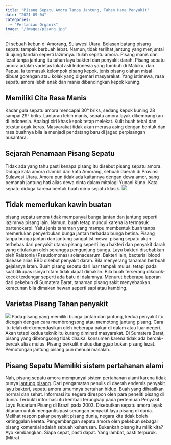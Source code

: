 ```yaml
---
title: "Pisang Sepatu Amora Tanpa Jantung, Tahan Hama Penyakit"
date: "2021-09-04"
categories: 
  - "Pertanian Organik"
image: "/images/pisang.jpg"
---
```


Di sebuah kebun di Amorang, Sulawesi Utara. Belasan batang pisang sepatu tampak berbuah lebat. Namun, tidak terlihat jantung yang menjuntai di ujung tandan seperti lazimnya. Itulah sepatu amora. Pisang manis dan lezat tanpa jantung itu tahan layu bakteri dan penyakit darah. Pisang sepatu amora adalah varietas lokal asli Indonesia yang tumbuh di Maluku, dan Papua. Ia termasuk kelompok pisang kepok, jenis pisang olahan misal dibuat gorengan atau kolak yang digemari masyarakat. Yang istimewa, rasa sepatu amora lebih enak dan manis dibandingkan kepok kuning.

## Memiliki Cita Rasa Manis

Kadar gula sepatu amora mencapai 30° briks, sedang kepok kuning 28 sampai 29° briks. Lantaran lebih manis, sepatu amora layak dikembangkan di Indonesia. Apalagi ciri khas kepok tetap melekat. Kulit buah tebal dan tekstur agak keras. Masyarakat tidak akan merasa asing dengan bentuk dan rasa buahnya bila ia menjadi pendatang baru di jagad perpisangan nusantara.

## Sejarah Penamaan Pisang Sepatu

Tidak ada yang tahu pasti kenapa pisang itu disebut pisang sepatu amora. Diduga kata amora diambil dari kata Amorang, sebuah daerah di Provinsi Sulawesi Utara. Amora pun tidak ada kaitannya dengan dewa amor, sang pemanah jantung hati alias dewa cinta dalam mitologi Yunani Kuno. Kata sepatu diduga karena bentuk buah mirip sepatu klasik. ![](/images/12.jpg)

## Tidak memerlukan kawin buatan

pisang sepatu amora tidak mempunyai bunga jantan dan jantung seperti lazimnya pisang lain. Namun, buah tetap muncul karena ia termasuk partenokarpi. Yaitu jenis tanaman yang mampu membentuk buah tanpa memerlukan penyerbukan bunga jantan terhadap bunga betina. Pisang tanpa bunga jantan dan jantung sangat istimewa. pisang sepatu akan terbebas dari penyakit utama pisang seperti layu bakteri dan penyakit darah yang ditularkan oleh serangga pengunjung bunga. Layu bakteri disebabkan oleh Ralstonia (Pseudomonas) solanacearum. Bakteri lain, bacterial blood disease alias BBD disebut penyakit darah. Bila menyerang tanaman berbuah gejalanya laten. Buah pisang sepatu dari luar tampak mulus, tetapi pada saat dikupas isinya hitam tidak dapat dimakan. Bila buah terserang dikocok-kocok terdengar seperti ada batu di dalamnya. Menurut beberapa laporan dari pekebun di Sumatera Barat, tanaman pisang sakit menyebabkan keracunan bila dimakan hewan seperti sapi atau kambing.

## Varietas Pisang Tahan penyakit

![](/images/amora.jpg) Pada pisang yang memiliki bunga jantan dan jantung, kedua penyakit itu dicegah dengan cara membrongsong atau memotong jantung pisang. Cara itu telah direkomendasikan oleh beberapa pakar di dalam atau luar negeri. Akan tetapi kedua teknik itu kurang diminati masyarakat. Di Sumatera Barat, pisang yang dibrongsong tidak disukai konsumen karena tidak ada bercak-bercak alias mulus. Pisang berkulit mulus dianggap bukan pisang lezat. Pemotongan jantung pisang pun menuai masalah.

## Pisang Sepatu Memiliki sistem pertahanan alami

Nah, pisang sepatu amora mempunyai sistem pertahanan alami karena tidak punya [jantung pisang](http://localhost/mitra/topik/pisang). Dari pengamatan penulis di daerah endemis penyakit layu bakteri, sepatu amora umumnya bertahan hidup. Buah yang dihasilkan normal dan sehat. Informasi itu segera direspon oleh para peneliti pisang di dunia. Terbukti informasi itu kembali terungkap pada pertemuan Penyakit Layu Fusarium Pisang di Brazil pada 2003. Disebutkan sepatu amora layak ditanam untuk mengantisipasi serangan penyakit layu pisang di dunia. Melihat respon pakar penyakit pisang dunia, negara kita tidak boleh ketinggalan kereta. Pengembangan sepatu amora oleh pekebun sebagai pisang komersial adalah sebuah keharusan. Bukankah pisang itu milik kita? Ayo kembangkan. Siapa cepat, pasti dapat. Yang lambat, pasti terpuruk. (Mitra)
